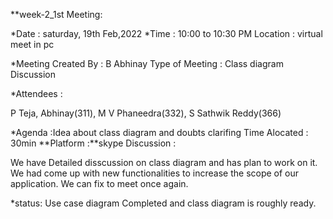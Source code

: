 **week-2_1st Meeting:

*Date : saturday, 19th Feb,2022
*Time : 10:00 to 10:30 PM
Location : virtual meet in pc

*Meeting Created By : B Abhinay
Type of Meeting : Class diagram Discussion

*Attendees :

P Teja, Abhinay(311), M V Phaneedra(332), S Sathwik Reddy(366)

*Agenda :Idea about class diagram and doubts clarifing
Time Alocated : 30min
**Platform :**skype
Discussion :

We have Detailed disscussion on class diagram and has plan to work on it.
We had come up with new functionalities to increase the scope of our application.
We can fix to meet once again.

*status: Use case diagram Completed and class diagram is roughly ready.
